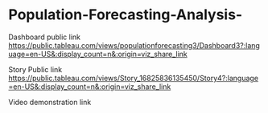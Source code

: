 # Population-Forecasting-Analysis-

Dashboard public link         https://public.tableau.com/views/populationforecasting3/Dashboard3?:language=en-US&:display_count=n&:origin=viz_share_link

Story Public link             https://public.tableau.com/views/Story_16825836135450/Story4?:language=en-US&:display_count=n&:origin=viz_share_link

Video demonstration link
